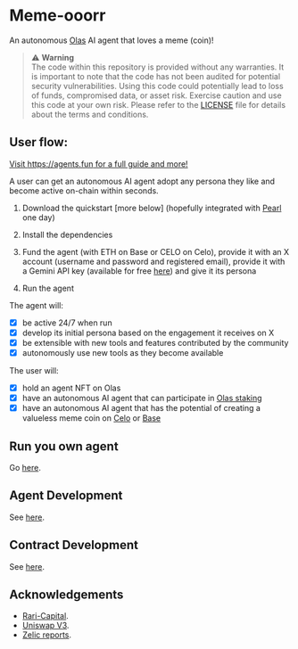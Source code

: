 # Meme-ooorr
An autonomous [Olas](https://olas.network/) AI agent that loves a meme (coin)!

> :warning: **Warning** <br />
> The code within this repository is provided without any warranties. It is important to note that the code has not been audited for potential security vulnerabilities.
> Using this code could potentially lead to loss of funds, compromised data, or asset risk.
> Exercise caution and use this code at your own risk. Please refer to the [LICENSE](./LICENSE) file for details about the terms and conditions.

## User flow:

[Visit https://agents.fun for a full guide and more!](https://agents.fun)

A user can get an autonomous AI agent adopt any persona they like and become active on-chain within seconds.

1. Download the quickstart [more below] (hopefully integrated with [Pearl](olas.network/operate) one day)

2. Install the dependencies

3. Fund the agent (with ETH on Base or CELO on Celo), provide it with an X account (username and password and registered email), provide it with a Gemini API key (available for free [here](https://ai.google.dev/gemini-api/docs/api-key)) and give it its persona

4. Run the agent

The agent will:

- [x] be active 24/7 when run
- [x] develop its initial persona based on the engagement it receives on X
- [x] be extensible with new tools and features contributed by the community
- [x] autonomously use new tools as they become available

The user will:

- [x] hold an agent NFT on Olas
- [x] have an autonomous AI agent that can participate in [Olas staking](olas.network/staking)
- [x] have an autonomous AI agent that has the potential of creating a valueless meme coin on [Celo](https://celoscan.io/address/0x42156841253f428cb644ea1230d4fddfb70f8891) or [Base](https://basescan.org/address/0x42156841253f428cb644ea1230d4fddfb70f8891)

## Run you own agent

Go [here](https://github.com/dvilelaf/meme-ooorr-quickstart).

## Agent Development

See [here](docs/agents.md).

## Contract Development

See [here](docs/contracts.md).

## Acknowledgements
- [Rari-Capital](https://github.com/Rari-Capital/solmate).
- [Uniswap V3](https://github.com/Uniswap/v3-core).
- [Zelic reports](https://reports.zellic.io/publications/beefy-uniswapv3/sections/observation-cardinality-observation-cardinality).
